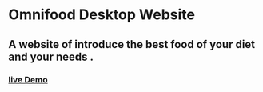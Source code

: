 # Omnifood Desktop Website

## A website of introduce the best food of your diet and your needs .

### [live Demo](https://ashrafalagmawy.github.io/Omnifood-Desktop/)
